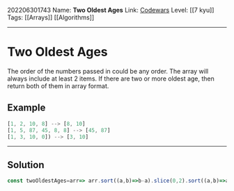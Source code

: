 202206301743
Name: **Two Oldest Ages**
Link: [Codewars](https://www.codewars.com/kata/511f11d355fe575d2c000001)
Level:  [[7 kyu]]
Tags: [[Arrays]] [[Algorithms]]

---

# Two Oldest Ages

The order of the numbers passed in could be any order. The array will always include at least 2 items. If there are two or more oldest age, then return both of them in array format.

## Example

``` javascript
[1, 2, 10, 8] --> [8, 10]
[1, 5, 87, 45, 8, 8] --> [45, 87]
[1, 3, 10, 0]) --> [3, 10]
```

---

## Solution

``` javascript
const twoOldestAges=arr=> arr.sort((a,b)=>b-a).slice(0,2).sort((a,b)=>a-b)
```